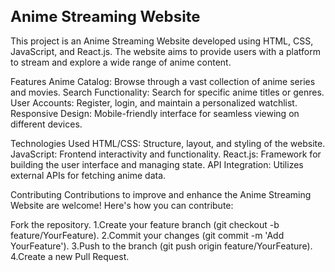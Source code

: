 <h1 style="font-size: 24px;">Anime Streaming Website</h1>

This project is an Anime Streaming Website developed using HTML, CSS, JavaScript, and React.js. The website aims to provide users with a platform to stream and explore a wide range of anime content.

Features
Anime Catalog: Browse through a vast collection of anime series and movies.
Search Functionality: Search for specific anime titles or genres.
User Accounts: Register, login, and maintain a personalized watchlist.
Responsive Design: Mobile-friendly interface for seamless viewing on different devices.

Technologies Used
HTML/CSS: Structure, layout, and styling of the website.
JavaScript: Frontend interactivity and functionality.
React.js: Framework for building the user interface and managing state.
API Integration: Utilizes external APIs for fetching anime data.

Contributing
Contributions to improve and enhance the Anime Streaming Website are welcome! Here's how you can contribute:

Fork the repository.
1.Create your feature branch (git checkout -b feature/YourFeature).
2.Commit your changes (git commit -m 'Add YourFeature').
3.Push to the branch (git push origin feature/YourFeature).
4.Create a new Pull Request.
